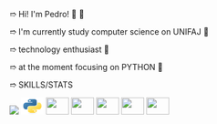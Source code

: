 ➱ Hi! I'm Pedro! 🚀 🐉

➱ I'm currently study computer science on UNIFAJ 🏁

➱ technology enthusiast 📡

➱ at the moment focusing on PYTHON 🐍

➱ SKILLS/STATS

<img align="centre" src="https://github-readme-stats.vercel.app/api/top-langs/?username=salzani&layout=compact&theme=midnight-purple">

<img  height="30" width="40" src="https://raw.githubusercontent.com/devicons/devicon/master/icons/python/python-original.svg">
<img  height="30" width="40"  src="https://cdn.jsdelivr.net/gh/devicons/devicon/icons/pandas/pandas-original.svg">
<img  height="30" width="40" src="https://cdn.jsdelivr.net/gh/devicons/devicon/icons/c/c-original.svg" />
<img  height="30" width="40" src="https://cdn.jsdelivr.net/gh/devicons/devicon/icons/cplusplus/cplusplus-original.svg" />
<img  height="30" width="40" src="https://cdn.jsdelivr.net/gh/devicons/devicon/icons/linux/linux-original.svg" />
<img  height="30" width="40" src="https://cdn.jsdelivr.net/gh/devicons/devicon/icons/msdos/msdos-original.svg" />
